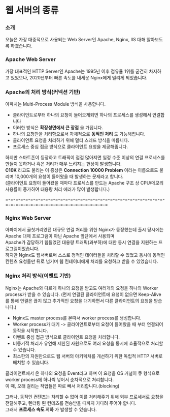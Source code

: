 웹 서버의 종류
==============
### 소개
오늘은 가장 대중적으로 사용되는 Web Server인 Apache, Nginx, IIS 대해 알아보도록 하겠습니다.

### Apache Web Server

가장 대표적인 HTTP Server인 Apache는 1995년 이후 점유율 1위를 굳건히 차지하고 있었으나, 2020년부터 빠른 속도를 내세운 Nginx에게 밀리게 되었습니다.

### Apache의 처리 방식(커넥션 기반)

아파치는 Multi-Process Module 방식을 사용합니다.
- 클라이언트로부터 하나의 요청이 들어오게되면 하나의 프로세스를 생성해서 연결합니다
- 이러한 방식은 __확장성면에서 큰 장점__ 을 가집니다.
- 하나의 요청만을 처리함으로서 자체적으로 __동적인 처리__ 도 가능해집니다.
- 클라이언트 요청을 처리하기 위해 멀티 스레드 방식을 따릅니다.
- 프로세스 중심 접금 방식으로 클라이언트 요청을 제공해줍니다.
 
하지만 스마트폰이 등장하고 트래픽이 점점 많아지면 일정 수준 이상의 연결 프로세스를 만들지 못하거나 혹은 처리가 매우 느려지는 현상이 발생합니다.  
__C10K__ 라고도 불리는 이 증상은 __Connection 10000 Problem__ 이라는 이름으로도 불리며 10,000개의 요청이 들어왔을 때 발생하는 문제라고 합니다.  
(클라이언트 요청이 들어왔을 때마다 프로세스를 만드는 Apache 구조 상 CPU/메모리 사용률이 증가하여 대용량 처리 에러가 많이 발생합니다.)

=-=-=-=-=-=-=-=-=-=-=-=-=-=-=-=-=-=-=-=-=-=-=-=-=-=-=-=-=-=-=-=-=-=-=-=-=-=-=-=-=-=-=-=-=-=-=-=-=-=-=-=-=

### Nginx Web Server

아파치에서 골칫거리였던 대규모 연결 처리를 위한 Nginx가 등장했는데 출시 당시에는 Apache 대체 프로그램이 아닌 Apache 앞단에서 사용되며  
Apache가 감당하기 힘들었던 대용량 트래픽(과부하)에 대한 동시 연결을 지원하는 프로그램이었습니다.  
하지만 Nginx도 웹서버로써 스스로 정적인 데이터들을 처리할 수 있었고 동시에 동적인 컨텐츠 요청들만 뒤로 넘기며 웹 컨테이너에게 처리를 요청하고 받을 수 있었습니다.  

### Nginx 처리 방식(이벤트 기반)

Nginx는 Apache와 다르게 하나의 요청을 받고도 여러개의 요청을 하나의 Worker process가 받을 수 있습니다.
(먼저 연결된 클라이언트에 요청이 없으면 Keep-Alive를 통해 연결은 끊지 않고 추가적인 요청을 대기하면서 다른 클라이언트의 요청을 받습니다.)

- Nginx도 master process를 본따서 worker process를 생성합니다.
- Worker process가 대기 -> 클라이언트로부터 요청이 들어왔을 때 부터 연결되어 동작을 시작합니다.
- 이벤트 중심 접근 방식으로 클라이언트 요청을 처리합니다.
- 비동기적 처리가 유연해 제한된 자원으로도 여러 요청을 동시에 효율적으로 처리할 수 있습니다.
- 최소한의 자원만으로도 웹 서버의 아키텍처를 개선하기 위한 독립적 HTTP 서버로 배치할 수 있습니다.

클라이언트에서 온 하나의 요청을 Event라고 하며 이 요청을 OS 커널이 큐 형식으로 worker process에 하나씩 넣어서 순차적으로 처리합니다.   
이 때, 오래 걸리는 작업들은 따로 빼서 처리합니다.(blocking)

그러나, 동적인 컨텐츠는 처리할 수 없어 이를 처리해주기 위해 외부 프로세서로 요청을 전달해주고, 렌더링 된 컨테츠를 전송받을 때까지 기다려 주어야 합니다.  
그래서 __프로세스 속도 저하__ 가 발생할 수 있습니다.


